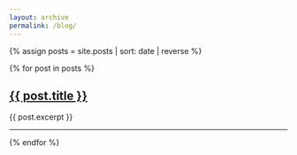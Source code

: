 ```yaml
---
layout: archive
permalink: /blog/
---
```


{% assign posts = site.posts | sort: date | reverse %}

{% for post in posts %}  
  <h2><a href="{{ post.url }}">{{ post.title }}</a></h2>
  

  <a href="{{ post.url }}">
    <img src="{{ site.url }}{{ site.baseurl }}{{ post.post_thumbnail }}" alt="" class="align-left thumbnail-img">
  </a> 
  
  <div>{{ post.excerpt }}</div>
  
  <div class="clear"></div>
  
  <hr>
{% endfor %}  